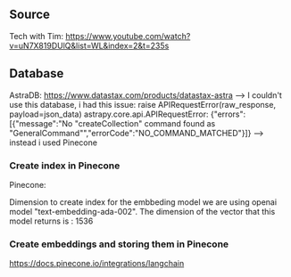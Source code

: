 ## Source
Tech with Tim: https://www.youtube.com/watch?v=uN7X819DUlQ&list=WL&index=2&t=235s

## Database
AstraDB: https://www.datastax.com/products/datastax-astra
--> I couldn't use this database, i had this issue:
raise APIRequestError(raw_response, payload=json_data)
astrapy.core.api.APIRequestError: {"errors":[{"message":"No \"createCollection\" command found as \"GeneralCommand\"","errorCode":"NO_COMMAND_MATCHED"}]}
--> instead i used Pinecone

### Create index in Pinecone
Pinecone:

Dimension to create index for the embbeding model we are using openai model "text-embedding-ada-002".
The dimension of the vector that this model returns is : 1536

###  Create embeddings and storing them in Pinecone
https://docs.pinecone.io/integrations/langchain
